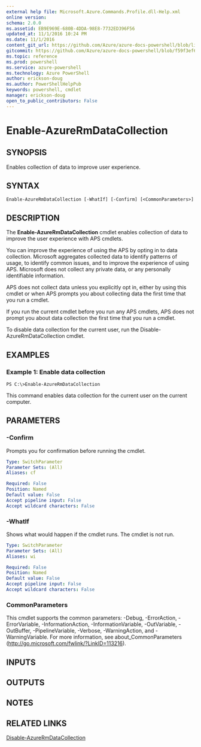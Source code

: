 ```yaml
---
external help file: Microsoft.Azure.Commands.Profile.dll-Help.xml
online version: 
schema: 2.0.0
ms.assetid: EB9E969E-680B-4DDA-98E8-7732ED396F56
updated_at: 11/1/2016 10:24 PM
ms.date: 11/1/2016
content_git_url: https://github.com/Azure/azure-docs-powershell/blob/live/azureps-cmdlets-docs/ResourceManager/AzureRM.Profile/v1.0.12/Enable-AzureRmDataCollection.md
gitcommit: https://github.com/Azure/azure-docs-powershell/blob/f59f3ef60bc592383812213e69fd77ba950759ed/azureps-cmdlets-docs/ResourceManager/AzureRM.Profile/v1.0.12/Enable-AzureRmDataCollection.md
ms.topic: reference
ms.prod: powershell
ms.service: azure-powershell
ms.technology: Azure PowerShell
author: erickson-doug
ms.author: PowerShellHelpPub
keywords: powershell, cmdlet
manager: erickson-doug
open_to_public_contributors: False
---
```


# Enable-AzureRmDataCollection

## SYNOPSIS
Enables collection of data to improve user experience.

## SYNTAX

```
Enable-AzureRmDataCollection [-WhatIf] [-Confirm] [<CommonParameters>]
```

## DESCRIPTION
The **Enable-AzureRmDataCollection** cmdlet enables collection of data to improve the user experience with APS cmdlets.

You can improve the experience of using the APS by opting in to data collection.
Microsoft aggregates collected data to identify patterns of usage, to identify common issues, and to improve the experience of using APS.
Microsoft does not collect any private data, or any personally identifiable information.

APS does not collect data unless you explicitly opt in, either by using this cmdlet or when APS prompts you about collecting data the first time that you run a cmdlet.

If you run the current cmdlet before you run any APS cmdlets, APS does not prompt you about data collection the first time that you run a cmdlet.

To disable data collection for the current user, run the Disable-AzureRmDataCollection cmdlet.

## EXAMPLES

### Example 1: Enable data collection
```
PS C:\>Enable-AzureRmDataCollection
```

This command enables data collection for the current user on the current computer.

## PARAMETERS

### -Confirm
Prompts you for confirmation before running the cmdlet.

```yaml
Type: SwitchParameter
Parameter Sets: (All)
Aliases: cf

Required: False
Position: Named
Default value: False
Accept pipeline input: False
Accept wildcard characters: False
```

### -WhatIf
Shows what would happen if the cmdlet runs.
The cmdlet is not run.

```yaml
Type: SwitchParameter
Parameter Sets: (All)
Aliases: wi

Required: False
Position: Named
Default value: False
Accept pipeline input: False
Accept wildcard characters: False
```

### CommonParameters
This cmdlet supports the common parameters: -Debug, -ErrorAction, -ErrorVariable, -InformationAction, -InformationVariable, -OutVariable, -OutBuffer, -PipelineVariable, -Verbose, -WarningAction, and -WarningVariable. For more information, see about_CommonParameters (http://go.microsoft.com/fwlink/?LinkID=113216).

## INPUTS

## OUTPUTS

## NOTES

## RELATED LINKS

[Disable-AzureRmDataCollection](xref:ResourceManager/AzureRM.Profile/v1.0.12/Disable-AzureRmDataCollection.md)


